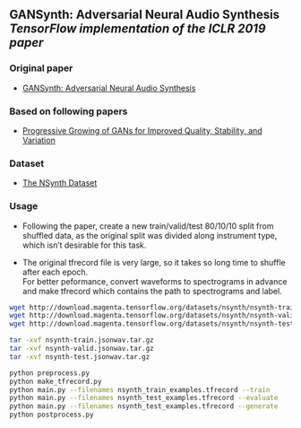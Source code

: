## GANSynth: Adversarial Neural Audio Synthesis<br><i>TensorFlow implementation of the ICLR 2019 paper</i>

### Original paper 
* [GANSynth: Adversarial Neural Audio Synthesis](https://openreview.net/pdf?id=H1xQVn09FX)

### Based on following papers
* [Progressive Growing of GANs for Improved Quality, Stability, and Variation](https://arxiv.org/pdf/1710.10196.pdf)

### Dataset
* [The NSynth Dataset](https://magenta.tensorflow.org/datasets/nsynth)

### Usage
* Following the paper, create a new train/valid/test 80/10/10 split from shuffled data,
as the original split was divided along instrument type, which isn’t desirable for this task.

* The original tfrecord file is very large, so it takes so long time to shuffle after each epoch.   
For better peformance, convert waveforms to spectrograms in advance and make tfrecord which contains the path to spectrograms and label.

```bash
wget http://download.magenta.tensorflow.org/datasets/nsynth/nsynth-train.jsonwav.tar.gz
wget http://download.magenta.tensorflow.org/datasets/nsynth/nsynth-valid.jsonwav.tar.gz
wget http://download.magenta.tensorflow.org/datasets/nsynth/nsynth-test.jsonwav.tar.gz

tar -xvf nsynth-train.jsonwav.tar.gz
tar -xvf nsynth-valid.jsonwav.tar.gz
tar -xvf nsynth-test.jsonwav.tar.gz

python preprocess.py
python make_tfrecord.py
python main.py --filenames nsynth_train_examples.tfrecord --train
python main.py --filenames nsynth_test_examples.tfrecord --evaluate
python main.py --filenames nsynth_test_examples.tfrecord --generate
python postprocess.py
```
